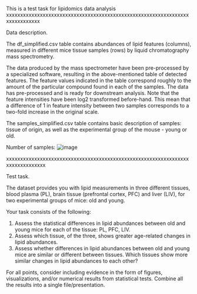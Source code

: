 
This is a test task for lipidomics data analysis
xxxxxxxxxxxxxxxxxxxxxxxxxxxxxxxxxxxxxxxxxxxxxxxxxxxxxxxxxxxxxxxxxxxxxxxxxxxxx

Data description.

The df_simplified.csv table contains abundances of lipid features (columns), measured in different mice tissue samples (rows) by liquid chromatography mass spectrometry.  

The data produced by the mass spectrometer have been pre-processed by a specialized software, resulting in the above-mentioned table of detected features. The feature values indicated in the table correspond roughly to the amount of the particular compound found in each of the samples. The data has pre-processed and is ready for downstream analysis. Note that the feature intensities have been log2 transformed before-hand. This mean that a difference of 1 in feature intensity between two samples corresponds to a two-fold increase in the original scale.

The samples_simplified.csv table contains basic description of samples: tissue of origin, as well as the experimental group of the mouse - young or old.

Number of samples:
![image](https://github.com/Annatkachev/test_task_simplified/assets/16876840/1125babe-ee85-404a-9ea1-e3e164ec53ec)


xxxxxxxxxxxxxxxxxxxxxxxxxxxxxxxxxxxxxxxxxxxxxxxxxxxxxxxxxxxxxxxxxxxxxxxxxxxxxxx

Test task.

The dataset provides you with lipid measurements in three different tissues, blood plasma (PL), brain tissue (prefrontal cortex, PFC) and liver (LIV), for two experimental groups of mice: old and young. 

Your task consists of the following:
1. Assess the statistical differences in lipid abundances between old and young mice for each of the tissue: PL, PFC, LIV.
2. Assess which tissue, of the three, shows greater age-related changes in lipid abundances.
3. Assess whether differences in lipid abundances between old and young mice are similar or different between tissues. Which tissues show more similar changes in lipid abundances to each other? 


For all points, consider including evidence in the form of figures, visualizations, and/or numerical results from statistical tests. Combine all the results into a single file/presentation.
